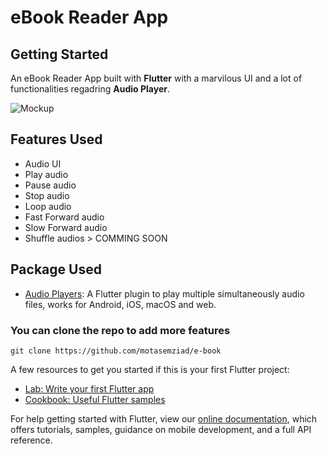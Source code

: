# eBook Reader App

## Getting Started
An eBook Reader App built with **Flutter** with a marvilous UI and a lot of functionalities regadring **Audio Player**.

![Mockup](https://user-images.githubusercontent.com/52855540/155202783-3bc74896-bf98-4bce-8631-1bbd4c1ff921.png)

## Features Used
- Audio UI
- Play audio
- Pause audio
- Stop audio
- Loop audio 
- Fast Forward audio
- Slow Forward audio
- Shuffle audios > COMMING SOON

## Package Used
- [Audio Players](https://pub.dev/packages/audioplayers): A Flutter plugin to play multiple simultaneously audio files, works for Android, iOS, macOS and web.

### You can clone the repo to add more features
```
git clone https://github.com/motasemziad/e-book
```

A few resources to get you started if this is your first Flutter project:

- [Lab: Write your first Flutter app](https://flutter.dev/docs/get-started/codelab)
- [Cookbook: Useful Flutter samples](https://flutter.dev/docs/cookbook)

For help getting started with Flutter, view our
[online documentation](https://flutter.dev/docs), which offers tutorials,
samples, guidance on mobile development, and a full API reference.
